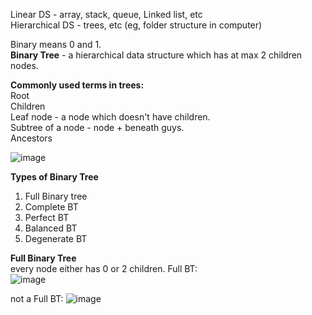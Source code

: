 Linear DS - array, stack, queue, Linked list, etc  
Hierarchical DS - trees, etc (eg, folder structure in computer)  
  
Binary means 0 and 1.  
**Binary Tree** - a hierarchical data structure which has at max 2 children nodes.

**Commonly used terms in trees:**  
Root   
Children  
Leaf node - a node which doesn't have children.  
Subtree of a node - node + beneath guys.  
Ancestors  
  
![image](https://github.com/user-attachments/assets/3f5b2835-6833-4f0e-b4c3-61630411f283)  

**Types of Binary Tree**   
1. Full Binary tree
2. Complete BT
3. Perfect BT
4. Balanced BT
5. Degenerate BT

**Full Binary Tree**  
every node either has 0 or 2 children. 
Full BT:   
![image](https://github.com/user-attachments/assets/0b741865-a0e0-4894-8ed4-2f0b92fa61d1)  

not a Full BT:
![image](https://github.com/user-attachments/assets/a352248c-d8ac-4b29-8a09-a5b206373b3a)



